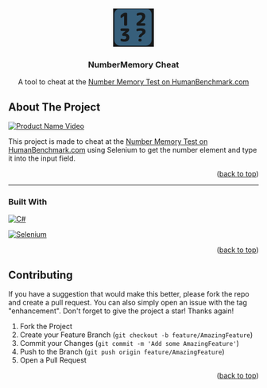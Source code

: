 <a name="readme-top"></a>


<!-- PROJECT LOGO -->
<br />
<div align="center">
  <a href="https://github.com/layth49/NumberMemory-HB">
    <img src="assets/logo.png" alt="Logo">
  </a>

<h3 align="center">NumberMemory Cheat</h3>

  <p align="center">
    A tool to cheat at the <a href="https://humanbenchmark.com/tests/number-memory">Number Memory Test on HumanBenchmark.com</a>
  </p>
</div>


<!-- ABOUT THE PROJECT -->
## About The Project


[![Product Name Video][product-video]][repo-url]

This project is made to cheat at the [Number Memory Test on HumanBenchmark.com][numberMemory-hb] using Selenium to get the number element and type it into the input field.


<p align="right">(<a href="#readme-top">back to top</a>)</p>


<hr>

### Built With

[![C#][CSharp]][CSharp-url]

[![Selenium]][Selenium-url]

<p align="right">(<a href="#readme-top">back to top</a>)</p>


<!-- CONTRIBUTING -->
## Contributing

If you have a suggestion that would make this better, please fork the repo and create a pull request. You can also simply open an issue with the tag "enhancement".
Don't forget to give the project a star! Thanks again!

1. Fork the Project
2. Create your Feature Branch (`git checkout -b feature/AmazingFeature`)
3. Commit your Changes (`git commit -m 'Add some AmazingFeature'`)
4. Push to the Branch (`git push origin feature/AmazingFeature`)
5. Open a Pull Request

<p align="right">(<a href="#readme-top">back to top</a>)</p>




[product-video]: assets/showcase.gif

<!-- Product images and URLs -->
[CSharp]: https://img.shields.io/badge/csharp-512BD4?style=for-the-badge&logo=csharp&color=512BD4
[CSharp-url]: https://learn.microsoft.com/en-us/dotnet/csharp/tour-of-csharp/
[Selenium]: https://img.shields.io/badge/selenium-43B02A?style=for-the-badge&logo=selenium&color=000000
[Selenium-url]: https://www.selenium.dev/

[repo-url]: https://github.com/layth49/NumberMemory-HB

[numberMemory-hb]: https://humanbenchmark.com/tests/number-memory
